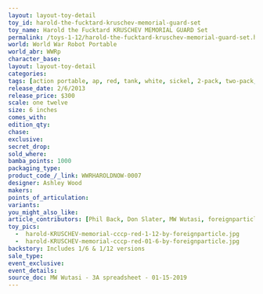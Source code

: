 ```yaml
---
layout: layout-toy-detail 
toy_id: harold-the-fucktard-kruschev-memorial-guard-set
toy_name: Harold the Fucktard KRUSCHEV MEMORIAL GUARD Set
permalink: /toys-1-12/harold-the-fucktard-kruschev-memorial-guard-set.html
world: World War Robot Portable
world_abr: WWRp
character_base: 
layout: layout-toy-detail
categories: 
tags: [action portable, ap, red, tank, white, sickel, 2-pack, two-pack, 2-way, two-way, set]
release_date: 2/6/2013
release_price: $300 
scale: one twelve
size: 6 inches
comes_with: 
edition_qty: 
chase: 
exclusive: 
secret_drop: 
sold_where: 
bamba_points: 1000
packaging_type: 
product_code_/_link: WWRHAROLDNOW-0007
designer: Ashley Wood
makers: 
points_of_articulation: 
variants: 
you_might_also_like: 
article_contributors: [Phil Back, Don Slater, MW Wutasi, foreignparticle]
toy_pics: 
  -  harold-KRUSCHEV-memorial-cccp-red-1-12-by-foreignparticle.jpg
  -  harold-KRUSCHEV-memorial-cccp-red-01-6-by-foreignparticle.jpg
backstory: Includes 1/6 & 1/12 versions
sale_type: 
event_exclusive: 
event_details: 
source_doc: MW Wutasi - 3A spreadsheet - 01-15-2019
---
```

